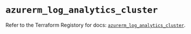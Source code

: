 # `azurerm_log_analytics_cluster`

Refer to the Terraform Registory for docs: [`azurerm_log_analytics_cluster`](https://registry.terraform.io/providers/hashicorp/azurerm/3.57.0/docs/resources/log_analytics_cluster).
